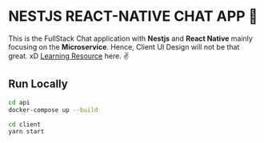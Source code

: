 # NESTJS REACT-NATIVE CHAT APP 🚀

This is the FullStack Chat application with **Nestjs** and **React Native** mainly focusing on the **Microservice**. Hence, Client UI Design will not be that great. xD [Learning Resource](https://www.youtube.com/watch?v=jCX2yf7KKgc&list=PL9_OU-1M9E_sRG7S81PdBtAXFtbRHtSQ8&index=2>) here. ✌️

## Run Locally

```bash
cd api
docker-compose up --build
```

```bash
cd client
yarn start
```

